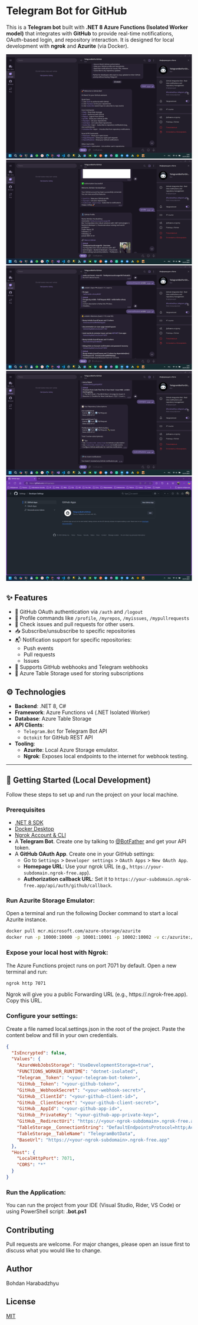 # Telegram Bot for GitHub

This is a **Telegram bot** built with **.NET 8 Azure Functions (Isolated Worker model)** that integrates with **GitHub** to provide real-time notifications, OAuth-based login, and repository interaction. It is designed for local development with **ngrok** and **Azurite** (via Docker).

![Image 1](Screenshots/Screen1.png)
![Image 1](Screenshots/Screen2.png)
![Image 1](Screenshots/Screen3.png)
![Image 1](Screenshots/Screen4.png)
![Image 1](Screenshots/Screen5.png)

## ✨ Features

- 🔐 GitHub OAuth authentication via `/auth` and `/logout`
- 👤 Profile commands like `/profile`, `/myrepos`, `/myissues`, `/mypullrequests`
- 📜 Check issues and pull requests for other users.
- 📥 Subscribe/unsubscribe to specific repositories
- 📬 Notification support for specific repositories:
   - Push events
   - Pull requests
   - Issues
- 💬 Supports GitHub webhooks and Telegram webhooks
- 💾 Azure Table Storage used for storing subscriptions

## ⚙️ Technologies

- **Backend**: .NET 8, C#
- **Framework**: Azure Functions v4 (.NET Isolated Worker)
- **Database**: Azure Table Storage
- **API Clients**:
  - `Telegram.Bot` for Telegram Bot API
  - `Octokit` for GitHub REST API
- **Tooling**:
  - **Azurite**: Local Azure Storage emulator.
  - **Ngrok**: Exposes local endpoints to the internet for webhook testing.

---

## 🚀 Getting Started (Local Development)

Follow these steps to set up and run the project on your local machine.

### Prerequisites

- [.NET 8 SDK](https://dotnet.microsoft.com/download/dotnet/8.0)
- [Docker Desktop](https://www.docker.com/products/docker-desktop/)
- [Ngrok Account & CLI](https://ngrok.com/download)
- A **Telegram Bot**. Create one by talking to [@BotFather](https://t.me/BotFather) and get your API token.
- A **GitHub OAuth App**. Create one in your GitHub settings:
  - Go to `Settings` > `Developer settings` > `OAuth Apps` > `New OAuth App`.
  - **Homepage URL**: Use your ngrok URL (e.g., `https://your-subdomain.ngrok-free.app`).
  - **Authorization callback URL**: Set it to `https://your-subdomain.ngrok-free.app/api/auth/github/callback`.

### Run Azurite Storage Emulator:
   Open a terminal and run the following Docker command to start a local Azurite instance.
```bash
docker pull mcr.microsoft.com/azure-storage/azurite
docker run -p 10000:10000 -p 10001:10001 -p 10002:10002 -v c:/azurite:/data mcr.microsoft.com/azure-storage/azurite
```

### Expose your local host with Ngrok:
   The Azure Functions project runs on port 7071 by default. Open a new terminal and run:
```bash
ngrok http 7071
```
Ngrok will give you a public Forwarding URL (e.g., https://<random-string>.ngrok-free.app). Copy this URL.

### Configure your settings:
   Create a file named local.settings.json in the root of the project. Paste the content below and fill in your own credentials.

```json
{
  "IsEncrypted": false,
  "Values": {
    "AzureWebJobsStorage": "UseDevelopmentStorage=true",
    "FUNCTIONS_WORKER_RUNTIME": "dotnet-isolated",
    "Telegram__Token": "<your-telegram-bot-token>",
    "GitHub__Token": "<your-github-token>",
    "GitHub__WebhookSecret": "<your-webhook-secret>",
    "GitHub__ClientId": "<your-github-client-id>",
    "GitHub__ClientSecret": "<your-github-client-secret>",
    "GitHub__AppId": "<your-github-app-id>",
    "GitHub__PrivateKey": "<your-github-app-private-key>",
    "GitHub__RedirectUri": "https://<your-ngrok-subdomain>.ngrok-free.app/api/auth/github/callback",
    "TableStorage__ConnectionString": "DefaultEndpointsProtocol=http;AccountName=devstoreaccount1;AccountKey=Eby8vdM02xNOcqFlqUwJPLlmEtlCDXJ1OUzFT50uSRZ6IFsuFq2UVErCz4I6tq/K1SZFPTOtr/KBHBeksoGMGw==;BlobEndpoint=http://127.0.0.1:10000/devstoreaccount1;QueueEndpoint=http://127.0.0.1:10001/devstoreaccount1;TableEndpoint=http://127.0.0.1:10002/devstoreaccount1;",
    "TableStorage__TableName": "TelegramBotData",
    "BaseUrl": "https://<your-ngrok-subdomain>.ngrok-free.app"
  },
  "Host": {
    "LocalHttpPort": 7071,
    "CORS": "*"
  }
}
```

### Run the Application:
You can run the project from your IDE (Visual Studio, Rider, VS Code) or using PowerShell script: **.bot.ps1**

## Contributing
Pull requests are welcome. For major changes, please open an issue first to discuss what you would like to change.

## Author

Bohdan Harabadzhyu

## License

[MIT](https://choosealicense.com/licenses/mit/)